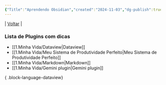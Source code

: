 ```yaml
---
{"Title":"Aprendendo Obsidian","created":"2024-11-03","dg-publish":true,"tags":["pessoal/estudos","pessoal/quaseumdev"],"permalink":"/3.Caixa de Entrada/Aprendendo Obsidian/","dgPassFrontmatter":true}
---
```


| [Voltar](index) |
### Lista de Plugins com dicas
- [[1.Minha Vida/Dataview\|Dataview]]
- [[1.Minha Vida/Meu Sistema de Produtividade Perfeito\|Meu Sistema de Produtividade Perfeito]]
- [[1.Minha Vida/Markdown\|Markdown]]
- [[1.Minha Vida/Gemini plugin\|Gemini plugin]]

{ .block-language-dataview}